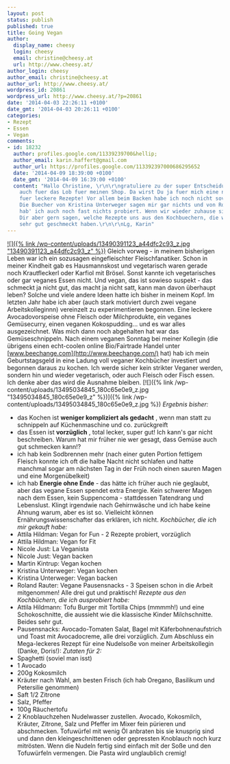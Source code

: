 ```yaml
---
layout: post
status: publish
published: true
title: Going Vegan
author:
  display_name: cheesy
  login: cheesy
  email: christine@cheesy.at
  url: http://www.cheesy.at/
author_login: cheesy
author_email: christine@cheesy.at
author_url: http://www.cheesy.at/
wordpress_id: 20861
wordpress_url: http://www.cheesy.at/?p=20861
date: '2014-04-03 22:26:11 +0100'
date_gmt: '2014-04-03 20:26:11 +0100'
categories:
- Rezept
- Essen
- Vegan
comments:
- id: 18232
  author: profiles.google.com/11339239700&hellip;
  author_email: karin.haffert@gmail.com
  author_url: https://profiles.google.com/113392397000686295652
  date: '2014-04-09 18:39:00 +0100'
  date_gmt: '2014-04-09 16:39:00 +0100'
  content: "Hallo Christine, \r\n\r\ngratuliere zu der super Entscheidung und danke
    auch fuer das Lob fuer meinen Shop. Da wirst Du ja fuer mich eine neue Quelle
    fuer leckere Rezepte! Vor allem beim Backen habe ich noch nicht soviel ausprobiert.
    Die Buecher von Kristina Unterweger sagen mir gar nichts und von Roland Rauter
    hab' ich auch noch fast nichts probiert. Wenn wir wieder zuhause sind, kann ich
    Dir aber gern sagen, welche Rezepte uns aus den Kochbuechern, die wir auch haben,
    sehr gut geschmeckt haben.\r\n\r\nLg, Karin"
---
```

[![]({% link /wp-content/uploads/13490391123_a44dfc2c93_z.jpg "13490391123\_a44dfc2c93\_z" %})](ttp://www.cheesy.at/wp-content/uploads/13490391123_a44dfc2c93_z.jpg)
Gleich vorweg - in meinem bisherigen Leben war ich ein sozusagen eingefleischter Fleischfanatiker. Schon in meiner Kindheit gab es Hausmannskost und vegetarisch waren gerade noch Krautfleckerl oder Karfiol mit Brösel. Sonst kannte ich vegetarisches oder gar veganes Essen nicht. Und vegan, das ist sowieso suspekt - das schmeckt ja nicht gut, das macht ja nicht satt, kann man davon überhaupt leben? Solche und viele andere Ideen hatte ich bisher in meinem Kopf.
Im letzten Jahr habe ich aber (auch stark motiviert durch zwei vegane Arbeitskolleginnn) vereinzelt zu experimentieren begonnen. Eine leckere Avocadovorspeise ohne Fleisch oder Milchprodukte, ein veganes Gemüsecurry, einen veganen Kokospudding... und es war alles ausgezeichnet. Was mich dann noch abgehalten hat war das Gemüseschnippeln.
Nach einem veganen Sonntag bei meiner Kollegin (die übrigens einen echt-coolen online Bio/Fairtrade Handel unter [www.beechange.com](http://www.beechange.com/) hat) hab ich mein Geburtstagsgeld in eine Ladung voll veganer Kochbücher investiert und begonnen daraus zu kochen.
Ich werde sicher kein strikter Veganer werden, sondern hin und wieder vegetarisch, oder auch Fleisch oder Fisch essen. Ich denke aber das wird die Ausnahme bleiben.
[![]({% link /wp-content/uploads/13495034845_180c65e0e9_z.jpg "13495034845\_180c65e0e9\_z" %})]({% link /wp-content/uploads/13495034845_180c65e0e9_z.jpg %})
_Ergebnis bisher:_
- das Kochen ist **weniger kompliziert als gedacht** , wenn man statt zu schnippeln auf Küchenmaschine und co. zurückgreift
- das Essen ist **vorzüglich** , total lecker, super gut! Ich kann's gar nicht beschreiben. Warum hat mir früher nie wer gesagt, dass Gemüse auch gut schmecken kann!?
- ich hab kein Sodbrennen mehr (nach einer guten Portion fettigem Fleisch konnte ich oft die halbe Nacht nicht schlafen und hatte manchmal sogar am nächsten Tag in der Früh noch einen sauren Magen und eine Morgenübelkeit)
- ich hab **Energie ohne Ende** - das hätte ich früher auch nie geglaubt, aber das vegane Essen spendet extra Energie. Kein schwerer Magen nach dem Essen, kein Suppencoma - stattdessen Tatendrang und Lebenslust. Klingt irgendwie nach Gehirnwäsche und ich habe keine Ahnung warum, aber es ist so. Vielleicht können Ernährungswissenschafter das erklären, ich nicht.
_Kochbücher, die ich mir gekauft habe:_
- Attila Hildman: Vegan for Fun - 2 Rezepte probiert, vorzüglich
- Attila Hildman: Vegan for Fit
- Nicole Just: La Veganista
- Nicole Just: Vegan backen
- Martin Kintrup: Vegan kochen
- Kristina Unterweger: Vegan kochen
- Kristina Unterweger: Vegan backen
- Roland Rauter: Vegane Pausensnacks - 3 Speisen schon in die Arbeit mitgenommen! Alle drei gut und praktisch!
_Rezepte aus den Kochbüchern, die ich ausprobiert habe:_
- Attila Hildmann: Tofu Burger mit Tortilla Chips (mmmmh!) und eine Schokoschnitte, die aussieht wie die klassische Kinder Milchschnitte. Beides sehr gut.
- Pausensnacks: Avocado-Tomaten Salat, Bagel mit Käferbohnenaufstrich und Toast mit Avocadocreme, alle drei vorzüglich.
Zum Abschluss ein Mega-leckeres Rezept für eine Nudelsoße von meiner Arbeitskollegin (Danke, Doris!):
_Zutaten für 2:_
- Spaghetti (soviel man isst)
- 1 Avocado
- 200g Kokosmilch
- Kräuter nach Wahl, am besten Frisch (ich hab Oregano, Basilikum und Petersilie genommen)
- Saft 1/2 Zitrone
- Salz, Pfeffer
- 100g Räuchertofu
- 2 Knoblauchzehen
Nudelwasser zustellen. Avocado, Kokosmilch, Kräuter, Zitrone, Salz und Pfeffer im Mixer fein pürieren und abschmecken. Tofuwürfel mit wenig Öl anbraten bis sie knusprig sind und dann den kleingeschnittenen oder gepressten Knoblauch noch kurz mitrösten. Wenn die Nudeln fertig sind einfach mit der Soße und den Tofuwürfeln vermengen. Die Pasta wird unglaublich cremig!
